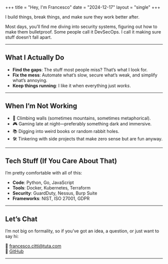 +++
title = "Hey, I'm Francesco"
date = "2024-12-17"
layout = "single"
+++

I build things, break things, and make sure they work better after.  

Most days, you’ll find me diving into security systems, figuring out how to make them bulletproof. Some people call it DevSecOps. I call it making sure stuff doesn’t fall apart.

---

## What I Actually Do  

- **Find the gaps**: The stuff most people miss? That’s what I look for.  
- **Fix the mess**: Automate what’s slow, secure what’s weak, and simplify what’s annoying.  
- **Keep things running**: I like it when everything just *works*.  

---

## When I’m Not Working  

- 🧗 Climbing walls (sometimes mountains, sometimes metaphorical).  
- 🎮 Gaming late at night—preferably something dark and immersive.  
- 📚 Digging into weird books or random rabbit holes.  
- 🛠 Tinkering with side projects that make zero sense but are fun anyway.

---

## Tech Stuff (If You Care About That)  

I’m pretty comfortable with all of this:  

- **Code**: Python, Go, JavaScript  
- **Tools**: Docker, Kubernetes, Terraform  
- **Security**: GuardDuty, Nessus, Burp Suite  
- **Frameworks**: NIST, ISO 27001, GDPR  

---

## Let’s Chat  

I’m not big on formality, so if you’ve got an idea, a question, or just want to say hi:  

📧 [francesco.citti@tuta.com](mailto:francesco.citti@tuta.com)  
🐙 [GitHub](https://github.com/FrancescoCitti)  

---

